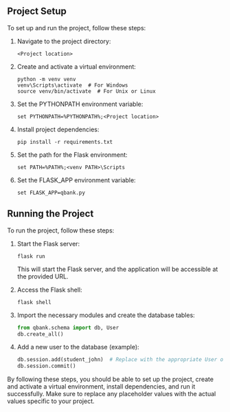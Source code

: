 ## Project Setup

To set up and run the project, follow these steps:

1. Navigate to the project directory:
   ```
   <Project location>
   ```

2. Create and activate a virtual environment:
   ```
   python -m venv venv
   venv\Scripts\activate  # For Windows
   source venv/bin/activate  # For Unix or Linux
   ```

3. Set the PYTHONPATH environment variable:
   ```
   set PYTHONPATH=%PYTHONPATH%;<Project location>
   ```

4. Install project dependencies:
   ```
   pip install -r requirements.txt
   ```

5. Set the path for the Flask environment:
   ```
   set PATH=%PATH%;<venv PATH>\Scripts
   ```

6. Set the FLASK_APP environment variable:
   ```
   set FLASK_APP=qbank.py
   ```

## Running the Project

To run the project, follow these steps:

1. Start the Flask server:
   ```
   flask run
   ```

   This will start the Flask server, and the application will be accessible at the provided URL.

2. Access the Flask shell:
   ```
   flask shell
   ```

3. Import the necessary modules and create the database tables:
   ```python
   from qbank.schema import db, User
   db.create_all()
   ```

4. Add a new user to the database (example):
   ```python
   db.session.add(student_john)  # Replace with the appropriate User object
   db.session.commit()
   ```

By following these steps, you should be able to set up the project, create and activate a virtual environment, install dependencies, and run it successfully. Make sure to replace any placeholder values with the actual values specific to your project.